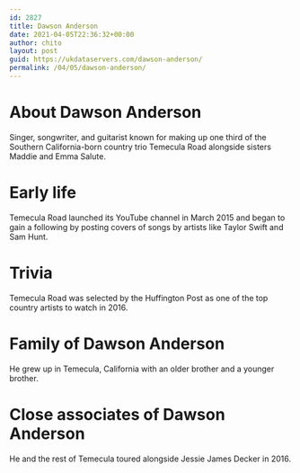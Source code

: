 ```yaml
---
id: 2827
title: Dawson Anderson
date: 2021-04-05T22:36:32+00:00
author: chito
layout: post
guid: https://ukdataservers.com/dawson-anderson/
permalink: /04/05/dawson-anderson/
---
```




  
  
#  About Dawson Anderson
                  
                  
                  
Singer, songwriter, and guitarist known for making up one third of the Southern California-born country trio Temecula Road alongside sisters Maddie and Emma Salute.
                  
                
                
                
# Early life
                  
                  
                  
Temecula Road launched its YouTube channel in March 2015 and began to gain a following by posting covers of songs by artists like Taylor Swift and Sam Hunt.
                  
                
                
                
# Trivia
                  
                  
                  
Temecula Road was selected by the Huffington Post as one of the top country artists to watch in 2016.
                  
                
                
                
# Family of Dawson Anderson
                  
                  
                  
He grew up in Temecula, California with an older brother and a younger brother.
                  
                
                
                
# Close associates of Dawson Anderson
                  
                  
                  
He and the rest of Temecula toured alongside Jessie James Decker in 2016.
                  
                
              
            
          
          
          
    
    
  
